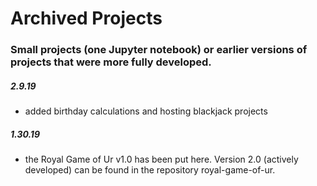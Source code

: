 # Archived Projects 
### Small projects (one Jupyter notebook) or earlier versions of projects that were more fully developed. 

##### 2.9.19
- added birthday calculations and hosting blackjack projects
##### 1.30.19 
- the Royal Game of Ur v1.0 has been put here. Version 2.0 (actively developed) can be found in the repository royal-game-of-ur.


